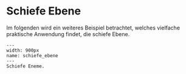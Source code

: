 # Schiefe Ebene

Im folgenden wird ein weiteres Beispiel betrachtet, welches vielfache praktische Anwendung findet, die schiefe Ebene.

```{figure} Bilder/schiefe_ebene.png
---
width: 900px
name: schiefe_ebene
---
Schiefe Eneme. 
 ```